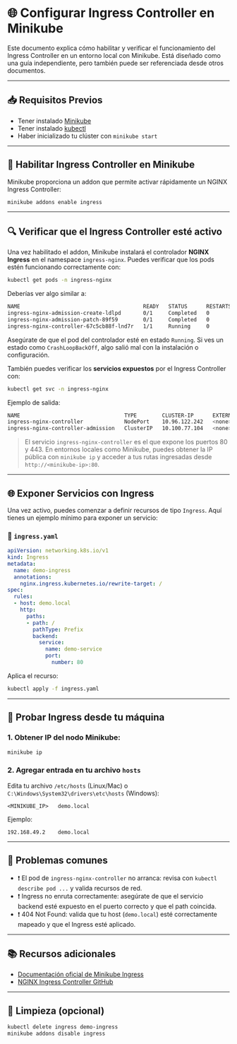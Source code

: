 # 🌐 Configurar Ingress Controller en Minikube

Este documento explica cómo habilitar y verificar el funcionamiento del Ingress Controller en un entorno local con Minikube. Está diseñado como una guía independiente, pero también puede ser referenciada desde otros documentos.

---

## 📥 Requisitos Previos

- Tener instalado [Minikube](https://minikube.sigs.k8s.io/docs/start/)
- Tener instalado [kubectl](https://kubernetes.io/docs/tasks/tools/)
- Haber inicializado tu clúster con `minikube start`

---

## 🔌 Habilitar Ingress Controller en Minikube

Minikube proporciona un addon que permite activar rápidamente un NGINX Ingress Controller:

```bash
minikube addons enable ingress
````

---

## 🔍 Verificar que el Ingress Controller esté activo

Una vez habilitado el addon, Minikube instalará el controlador **NGINX Ingress** en el namespace `ingress-nginx`. Puedes verificar que los pods estén funcionando correctamente con:

```bash
kubectl get pods -n ingress-nginx
```

Deberías ver algo similar a:

```bash
NAME                                       READY   STATUS      RESTARTS   AGE
ingress-nginx-admission-create-ldlpd       0/1     Completed   0          14m
ingress-nginx-admission-patch-89f59        0/1     Completed   0          14m
ingress-nginx-controller-67c5cb88f-lnd7r   1/1     Running     0          14m
```

Asegúrate de que el pod del controlador esté en estado `Running`. Si ves un estado como `CrashLoopBackOff`, algo salió mal con la instalación o configuración.

También puedes verificar los **servicios expuestos** por el Ingress Controller con:

```bash
kubectl get svc -n ingress-nginx
```

Ejemplo de salida:

```bash
NAME                                 TYPE        CLUSTER-IP      EXTERNAL-IP   PORT(S)                      AGE
ingress-nginx-controller             NodePort    10.96.122.242   <none>        80:32344/TCP,443:32614/TCP   15m
ingress-nginx-controller-admission   ClusterIP   10.100.77.104   <none>        443/TCP                      15m
```

> El servicio `ingress-nginx-controller` es el que expone los puertos 80 y 443. En entornos locales como Minikube, puedes obtener la IP pública con `minikube ip` y acceder a tus rutas ingresadas desde `http://<minikube-ip>:80`.

---

## 🌐 Exponer Servicios con Ingress

Una vez activo, puedes comenzar a definir recursos de tipo `Ingress`. Aquí tienes un ejemplo mínimo para exponer un servicio:

### 📄 `ingress.yaml`

```yaml
apiVersion: networking.k8s.io/v1
kind: Ingress
metadata:
  name: demo-ingress
  annotations:
    nginx.ingress.kubernetes.io/rewrite-target: /
spec:
  rules:
  - host: demo.local
    http:
      paths:
      - path: /
        pathType: Prefix
        backend:
          service:
            name: demo-service
            port:
              number: 80
```

Aplica el recurso:

```bash
kubectl apply -f ingress.yaml
```

---

## 🧪 Probar Ingress desde tu máquina

### 1. Obtener IP del nodo Minikube:

```bash
minikube ip
```

### 2. Agregar entrada en tu archivo `hosts`

Edita tu archivo `/etc/hosts` (Linux/Mac) o `C:\Windows\System32\drivers\etc\hosts` (Windows):

```
<MINIKUBE_IP>   demo.local
```

Ejemplo:

```
192.168.49.2    demo.local
```

---

## 🚧 Problemas comunes

* ❗ El pod de `ingress-nginx-controller` no arranca: revisa con `kubectl describe pod ...` y valida recursos de red.
* ❗ Ingress no enruta correctamente: asegúrate de que el servicio backend esté expuesto en el puerto correcto y que el path coincida.
* ❗ 404 Not Found: valida que tu host (`demo.local`) esté correctamente mapeado y que el Ingress esté aplicado.

---

## 📚 Recursos adicionales

* [Documentación oficial de Minikube Ingress](https://minikube.sigs.k8s.io/docs/handbook/ingress/)
* [NGINX Ingress Controller GitHub](https://github.com/kubernetes/ingress-nginx)

---

## 🧼 Limpieza (opcional)

```bash
kubectl delete ingress demo-ingress
minikube addons disable ingress
```
